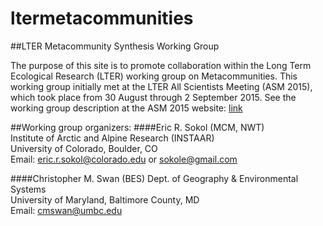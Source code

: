 
# ltermetacommunities
##LTER Metacommunity Synthesis Working Group

The purpose of this site is to promote collaboration within the Long Term Ecological Research (LTER) working group on Metacommunities. This working group initially met at the LTER All Scientists Meeting (ASM 2015), which took place from 30 August through 2 September 2015. See the working group description at the ASM 2015 website:
[link](http://asm2015.lternet.edu/working-groups/using-metacommunity-concept-synthesize-biodiversity-patterns-across-lter-sites)

##Working group organizers:
####Eric R. Sokol (MCM, NWT)  
Institute of Arctic and Alpine Research (INSTAAR)  
University of Colorado, Boulder, CO   
Email: eric.r.sokol@colorado.edu or sokole@gmail.com  


####Christopher M. Swan (BES) 
Dept. of Geography & Environmental Systems   
University of Maryland, Baltimore County, MD   
Email: cmswan@umbc.edu  
